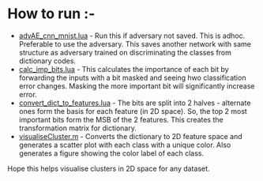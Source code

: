 # How to run :-
+ [advAE_cnn_mnist.lua](https://github.com/arnaghosh/Auto-Encoder/blob/master/Cluster%20Visualisation/advAE_cnn_mnist.lua) - Run this if adversary not saved. This is adhoc. Preferable to use the adversary. This saves another network with same structure as adversary trained on discriminating the classes from dictionary codes.
+ [calc_imp_bits.lua](https://github.com/arnaghosh/Auto-Encoder/blob/master/Cluster%20Visualisation/calc_imp_bits.lua) - This calculates the importance of each bit by forwarding the inputs with a bit masked and seeing hwo classification error changes. Masking the more important bit will significantly increase error. 
+ [convert_dict_to_features.lua](https://github.com/arnaghosh/Auto-Encoder/blob/master/Cluster%20Visualisation/convert_dict_to_features.lua) - The bits are split into 2 halves - alternate ones form the basis for each feature (in 2D space). So, the top 2 most important bits form the MSB of the 2 features. This creates the transformation matrix for dictionary.
+ [visualiseCluster.m](https://github.com/arnaghosh/Auto-Encoder/blob/master/Cluster%20Visualisation/visualiseCluster.m) - Converts the dictionary to 2D feature space and generates a scatter plot with each class with a unique color. Also generates a figure showing the color label of each class.

Hope this helps visualise clusters in 2D space for any dataset.

